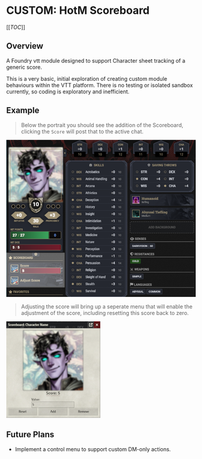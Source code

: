 # CUSTOM: HotM Scoreboard

[[_TOC_]]

## Overview

A Foundry vtt module designed to support Character sheet tracking of a generic score.

This is a very basic, initial exploration of creating custom module behaviours within the VTT platform. There is no testing or isolated sandbox currently, so coding is exploratory and inefficient.

## Example

> Below the portrait you should see the addition of the Scoreboard, clicking the `Score` will post that to the active chat.

<img src = "./documentation/assets/scoreboard_overview.png" />

> Adjusting the score will bring up a seperate menu that will enable the adjustment of the score, including resetting this score back to zero.

<img src = "./documentation/assets/scoreboard_adjuster.png" />


## Future Plans

- Implement a control menu to support custom DM-only actions.
